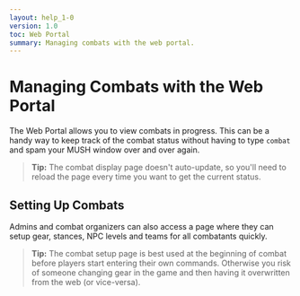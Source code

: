 ```yaml
---
layout: help_1-0
version: 1.0
toc: Web Portal
summary: Managing combats with the web portal.
---
```


# Managing Combats with the Web Portal

The Web Portal allows you to view combats in progress.  This can be a handy way to keep track of the combat status without having to type `combat` and spam your MUSH window over and over again.

> **Tip:** The combat display page doesn't auto-update, so you'll need to reload the page every time you want to get the current status.

## Setting Up Combats

Admins and combat organizers can also access a page where they can setup gear, stances, NPC levels and teams for all combatants quickly.

> **Tip:** The combat setup page is best used at the beginning of combat before players start entering their own commands.  Otherwise you risk of someone changing gear in the game and then having it overwritten from the web (or vice-versa).
